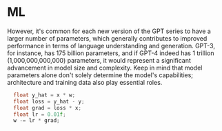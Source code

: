 
# ML

However, it's common for each new version of the GPT series to have a larger number of parameters, which generally contributes to improved performance in terms of language understanding and generation. GPT-3, for instance, has 175 billion parameters, and if GPT-4 indeed has 1 trillion (1,000,000,000,000) parameters, it would represent a significant advancement in model size and complexity. Keep in mind that model parameters alone don't solely determine the model's capabilities; architecture and training data also play essential roles.

```c
  float y_hat = x * w;
  float loss = y_hat - y;
  float grad = loss * x;
  float lr = 0.01f;
  w -= lr * grad;
```
